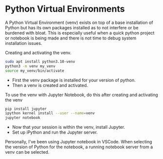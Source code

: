 # Python Virtual Environments

A Python Virtual Environment (venv) exists on top of a base installation of Python but has its own packages installed as to not interfere or be burdened with bloat. This is especially useful when a quick python project or notebook is being made and there is not time to debug system installation issues.

Creating and activating the venv.
```bash
sudo apt install python3.10-venv
python3 -m venv my_venv
source my_venv/bin/activate
```
- First the venv package is installed for your version of python.
- Then a venv is created and activated.

To use the venv with Jupyter Notebook, do this after creating and activating the venv
```bash
pip install jupyter
ipython kernel install --user --name=venv
jupyter notebook
```
- Now that your session is within the venv, install Jupyter.
- Set up iPython and run the Jupyter server.

Personally, I've been using Jupyter notebook in VSCode. When selecting the version of Python for the notebook, a running notebook server from a venv can be selected.